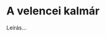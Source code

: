 <!-- ======================================================================
--- Search engine
title:          A velencei kalmár
keywords:       a velencei kalmár, Shakespeare, vígjáték
description:    William Shakespeare: A velencei kalmár.
--- Menu system
order:          70
text:           A velencei kalmár
hidden:         false
umbel:          false
--- Page properties
id:             /comedies/the-merchant-of-venice
document:       
layout:         layout-2-left
$-left:         play-list
======================================================================= -->

# A velencei kalmár

Leírás...
